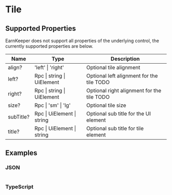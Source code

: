 # Tile

## Supported Properties

EarnKeeper does not support all properties of the underlying control, the currently supported properties are below.

| Name      | Type                       | Description                                      |
| --------- | -------------------------- | -----------                                      |
| align?    | 'left' \| 'right'          | Optional tile alignment                          |
| left?     | Rpc \| string \| UiElement | Optional left alignment for the tile TODO            |
| right?    | Rpc \| string \| UiElement | Optional right alignment for the tile TODO         |
| size?     | Rpc \| 'sm' \| 'lg'        | Optional tile size                               |
| subTitle? | Rpc \| UiElement \| string | Optional sub title for the UI element            |
| title?    | Rpc \| UiElement \| string | Optional sub title for tile element              |

## Examples

### JSON

```json
```

### TypeScript

```javascript
```
